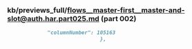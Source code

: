 ### kb/previews_full/flows__master-first__master-and-slot@auth.har.part025.md (part 002)

```md
             "columnNumber": 105163
                              },
```

```
